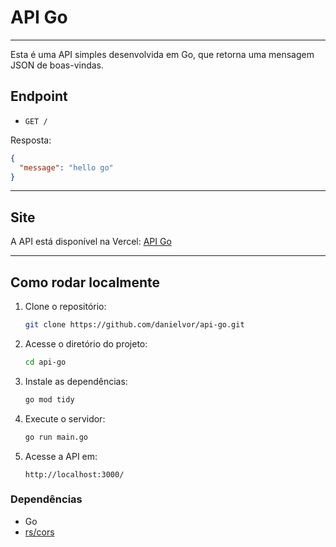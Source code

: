 # API Go

---

Esta é uma API simples desenvolvida em Go, que retorna uma mensagem JSON de boas-vindas.

## Endpoint

- `GET /`

Resposta:

```json
{
  "message": "hello go"
}
```

---

## Site

A API está disponível na Vercel: [API Go](https://api-go-one.vercel.app/)

---

## Como rodar localmente

1. Clone o repositório:

   ```bash
   git clone https://github.com/danielvor/api-go.git
   ```

2. Acesse o diretório do projeto:

   ```bash
   cd api-go
   ```

3. Instale as dependências:

   ```bash
   go mod tidy
   ```

4. Execute o servidor:

   ```bash
   go run main.go
   ```

5. Acesse a API em:

   ```
   http://localhost:3000/
   ```



### Dependências

- Go
- [rs/cors](https://github.com/rs/cors)

